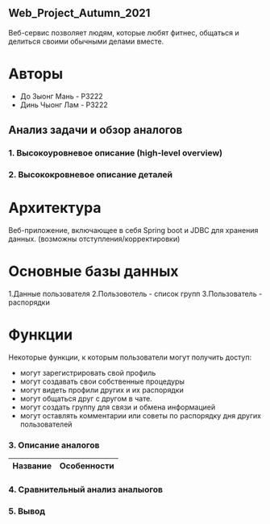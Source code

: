 ## Web_Project_Autumn_2021
Веб-сервис позволяет людям, которые любят фитнес, общаться и делиться своими обычными делами вместе.
# Авторы 
- До Зыонг Мань - Р3222
- Динь Чыонг Лам - Р3222

## Анализ задачи и обзор аналогов

### 1. Высокоуровневое описание (high-level overview)
 
### 2. Высококровневое описание деталей
  # Архитектура
  Веб-приложение, включающее в себя Spring boot и JDBC для хранения данных. (возможны отступления/корректировки)
  # Основные базы данных 
  1.Данные пользователя
  2.Пользовотель - список групп
  3.Пользователь - распорядки 
  # Функции 
  Некоторые функции, к которым пользователи могут получить доступ:
 - могут зарегистрировать свой профиль
 - могут создавать свои собственные процедуры
 - могут видеть профили других и их распорядки
 - могут общаться друг с другом в чате.
 - могут создать группу для связи и обмена информацией
 - могут оставлять комментарии или советы по распорядку дня других пользователей
### 3. Описание аналогов
  |Название|Особенности|
|-------|-----------|

### 4. Сравнительный анализ аналыогов

### 5. Вывод
